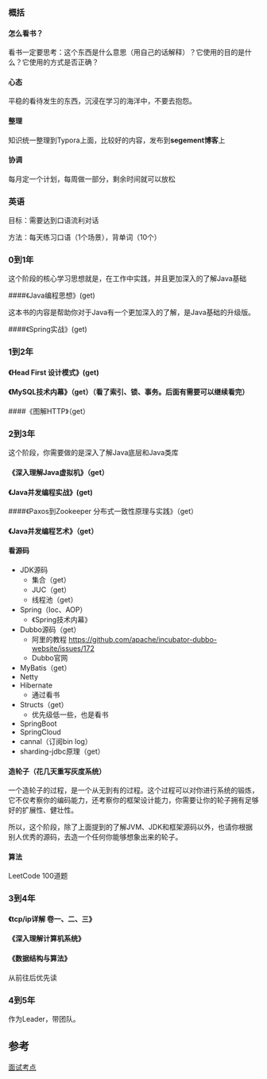 ### 概括

#### 怎么看书？

看书一定要思考：这个东西是什么意思（用自己的话解释）？它使用的目的是什么？它使用的方式是否正确？

#### 心态

平稳的看待发生的东西，沉浸在学习的海洋中，不要去抱怨。

#### 整理

知识统一整理到Typora上面，比较好的内容，发布到**segement博客**上

#### 协调

每月定一个计划，每周做一部分，剩余时间就可以放松



### 英语

目标：需要达到口语流利对话

方法：每天练习口语（1个场景），背单词（10个）





### 0到1年

这个阶段的核心学习思想就是，在工作中实践，并且更加深入的了解Java基础

####《Java编程思想》(get)

这本书的内容是帮助你对于Java有一个更加深入的了解，是Java基础的升级版。

####《Spring实战》(get)





### 1到2年

#### 《Head First 设计模式》(get)

#### 《MySQL技术内幕》（get）（看了索引、锁、事务。后面有需要可以继续看完）

####《图解HTTP》（get）





### 2到3年

这个阶段，你需要做的是深入了解Java底层和Java类库

#### 《深入理解Java虚拟机》（get）

#### 《Java并发编程实战》(get)

####《Paxos到Zookeeper  分布式一致性原理与实践》（get）

#### 《Java并发编程艺术》（get）





#### 看源码

- JDK源码
  - 集合（get）
  - JUC（get）
  - 线程池（get）
- Spring（Ioc、AOP） 
  -  《Spring技术内幕》
- Dubbo源码（get）
  - 阿里的教程 <https://github.com/apache/incubator-dubbo-website/issues/172>
  - Dubbo官网
- MyBatis（get）
- Netty
- Hibernate
  - 通过看书
- Structs（get）
  - 优先级低一些，也是看书
- SpringBoot
- SpringCloud
- cannal（订阅bin log）
- sharding-jdbc原理（get）



#### 造轮子（花几天重写灰度系统）

一个造轮子的过程，是一个从无到有的过程。这个过程可以对你进行系统的锻炼，它不仅考察你的编码能力，还考察你的框架设计能力，你需要让你的轮子拥有足够好的扩展性、健壮性。

所以，这个阶段，除了上面提到的了解JVM、JDK和框架源码以外，也请你根据别人优秀的源码，去造一个任何你能够想象出来的轮子。



#### 算法

LeetCode 100道题





### 3到4年

#### 《tcp/ip详解 卷一、二、三》

#### 《深入理解计算机系统》

#### 《数据结构与算法》

从前往后优先读





### 4到5年

作为Leader，带团队。





## 参考

[面试考点](https://www.jianshu.com/p/2e33fc09a59c)



